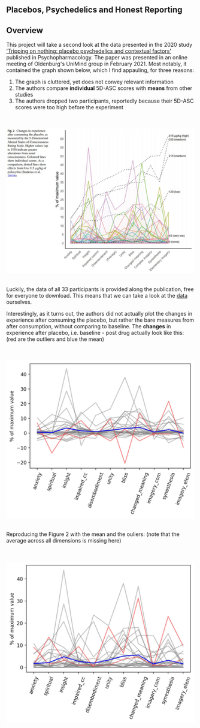 ## Placebos, Psychedelics and Honest Reporting

## Overview
This project will take a second look at the data presented in the 2020 study ['Tripping on nothing: placebo psychedelics and contextual factors'](https://link.springer.com/article/10.1007/s00213-020-05464-5#Fig2) published in Psychopharmacology. The paper was presented in an online meeting of Oldenburg's UniMind group in February 2021. Most notably, it contained the graph shown below, which I find appauling, for three reasons:

1. The graph is cluttered, yet does not convey relevant information
2. The authors compare **individual** 5D-ASC scores with **means** from other studies
3. The authors dropped two participants, reportedly because their 5D-ASC scores were too high before the experiment

<div>
<br>
<br>

<img src="https://github.com/xavfunk/tripping-on-nothing-reanalysis/blob/main/figure2.JPG" alt="figure2" width="700"/>

</br>
</br>
</div>

Luckily, the data of all 33 participants is provided along the publication, free for everyone to download. This means that we can take a look at the [data](https://osf.io/xqtnh/) ourselves.

Interestingly, as it turns out, the authors did not actually plot the changes in experience after consuming the placebo, but rather the bare measures from after consumption, without comparing to baseline. The **changes** in experience after placebo, i.e. baseline - post drug actually look like this: (red are the outliers and blue the mean)

<div>
<br>
<br>

<img src=https://github.com/xavfunk/tripping-on-nothing-reanalysis/blob/main/changes_in_exp_pre_post.jpeg alt="figure2" width="700"/>

</br>
</br>
</div>

Reproducing the Figure 2 with the mean and the ouliers: (note that the average across all dimensions is missing here)

<div>
<br>
<br>

<img src=https://github.com/xavfunk/tripping-on-nothing-reanalysis/blob/main/figure2_new.jpeg alt="figure2" width="700"/>

</br>
</br>
</div>
